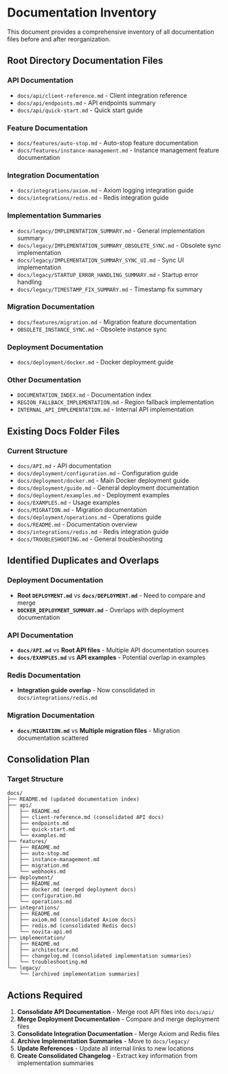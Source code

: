 # Documentation Inventory

This document provides a comprehensive inventory of all documentation files before and after reorganization.

## Root Directory Documentation Files

### API Documentation
- `docs/api/client-reference.md` - Client integration reference
- `docs/api/endpoints.md` - API endpoints summary
- `docs/api/quick-start.md` - Quick start guide

### Feature Documentation
- `docs/features/auto-stop.md` - Auto-stop feature documentation
- `docs/features/instance-management.md` - Instance management feature documentation

### Integration Documentation
- `docs/integrations/axiom.md` - Axiom logging integration guide
- `docs/integrations/redis.md` - Redis integration guide

### Implementation Summaries
- `docs/legacy/IMPLEMENTATION_SUMMARY.md` - General implementation summary
- `docs/legacy/IMPLEMENTATION_SUMMARY_OBSOLETE_SYNC.md` - Obsolete sync implementation
- `docs/legacy/IMPLEMENTATION_SUMMARY_SYNC_UI.md` - Sync UI implementation
- `docs/legacy/STARTUP_ERROR_HANDLING_SUMMARY.md` - Startup error handling
- `docs/legacy/TIMESTAMP_FIX_SUMMARY.md` - Timestamp fix summary

### Migration Documentation
- `docs/features/migration.md` - Migration feature documentation
- `OBSOLETE_INSTANCE_SYNC.md` - Obsolete instance sync

### Deployment Documentation
- `docs/deployment/docker.md` - Docker deployment guide

### Other Documentation
- `DOCUMENTATION_INDEX.md` - Documentation index
- `REGION_FALLBACK_IMPLEMENTATION.md` - Region fallback implementation
- `INTERNAL_API_IMPLEMENTATION.md` - Internal API implementation

## Existing Docs Folder Files

### Current Structure
- `docs/API.md` - API documentation
- `docs/deployment/configuration.md` - Configuration guide
- `docs/deployment/docker.md` - Main Docker deployment guide
- `docs/deployment/guide.md` - General deployment documentation
- `docs/deployment/examples.md` - Deployment examples
- `docs/EXAMPLES.md` - Usage examples
- `docs/MIGRATION.md` - Migration documentation
- `docs/deployment/operations.md` - Operations guide
- `docs/README.md` - Documentation overview
- `docs/integrations/redis.md` - Redis integration guide
- `docs/TROUBLESHOOTING.md` - General troubleshooting

## Identified Duplicates and Overlaps

### Deployment Documentation
- **Root `DEPLOYMENT.md`** vs **`docs/DEPLOYMENT.md`** - Need to compare and merge
- **`DOCKER_DEPLOYMENT_SUMMARY.md`** - Overlaps with deployment documentation

### API Documentation
- **`docs/API.md`** vs **Root API files** - Multiple API documentation sources
- **`docs/EXAMPLES.md`** vs **API examples** - Potential overlap in examples

### Redis Documentation
- **Integration guide overlap** - Now consolidated in `docs/integrations/redis.md`

### Migration Documentation
- **`docs/MIGRATION.md`** vs **Multiple migration files** - Migration documentation scattered

## Consolidation Plan

### Target Structure
```
docs/
├── README.md (updated documentation index)
├── api/
│   ├── README.md
│   ├── client-reference.md (consolidated API docs)
│   ├── endpoints.md
│   ├── quick-start.md
│   └── examples.md
├── features/
│   ├── README.md
│   ├── auto-stop.md
│   ├── instance-management.md
│   ├── migration.md
│   └── webhooks.md
├── deployment/
│   ├── README.md
│   ├── docker.md (merged deployment docs)
│   ├── configuration.md
│   └── operations.md
├── integrations/
│   ├── README.md
│   ├── axiom.md (consolidated Axiom docs)
│   ├── redis.md (consolidated Redis docs)
│   └── novita-api.md
├── implementation/
│   ├── README.md
│   ├── architecture.md
│   ├── changelog.md (consolidated implementation summaries)
│   └── troubleshooting.md
└── legacy/
    └── [archived implementation summaries]
```

## Actions Required

1. **Consolidate API Documentation** - Merge root API files into `docs/api/`
2. **Merge Deployment Documentation** - Compare and merge deployment files
3. **Consolidate Integration Documentation** - Merge Axiom and Redis files
4. **Archive Implementation Summaries** - Move to `docs/legacy/`
5. **Update References** - Update all internal links to new locations
6. **Create Consolidated Changelog** - Extract key information from implementation summaries
